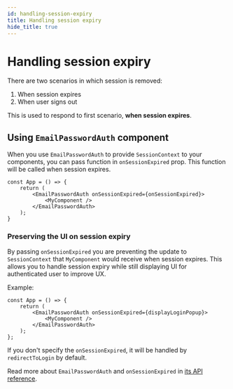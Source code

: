 ```yaml
---
id: handling-session-expiry
title: Handling session expiry
hide_title: true
---
```


# Handling session expiry
There are two scenarios in which session is removed:
1. When session expires
2. When user signs out

This is used to respond to first scenario, **when session expires**.

## Using `EmailPasswordAuth` component
When you use `EmailPasswordAuth` to provide `SessionContext` to your components,
you can pass function in `onSessionExpired` prop. This function will be called when session expires.

```tsx
const App = () => {
    return (
        <EmailPasswordAuth onSessionExpired={onSessionExpired}>
            <MyComponent />
        </EmailPasswordAuth>
    );
}
```

### Preserving the UI on session expiry
By passing `onSessionExpired` you are preventing the update to `SessionContext` that `MyComponent` would receive
when session expires. This allows you to handle session expiry while still displaying UI for authenticated user to improve UX.

Example:
```tsx
const App = () => {
    return (
        <EmailPasswordAuth onSessionExpired={displayLoginPopup}>
            <MyComponent />
        </EmailPasswordAuth>
    );
};
```

If you don't specify the `onSessionExpired`, it will be handled by `redirectToLogin` by default.

Read more about `EmailPasswordAuth` and `onSessionExpired` in [its API reference](/docs/auth-react/docs/emailpassword/email-password-auth).
